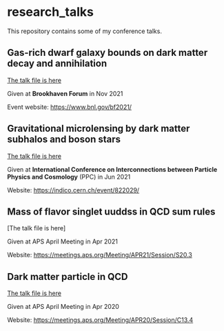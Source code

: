 # research_talks
This repository contains some of my conference talks.

## Gas-rich dwarf galaxy bounds on dark matter decay and annihilation
[The talk file is here](/BF21.pdf)

Given at **Brookhaven Forum** in Nov 2021

Event website: https://www.bnl.gov/bf2021/

## Gravitational microlensing by dark matter subhalos and boson stars
[The talk file is here](/PPC.pdf)

Given at **International Conference on Interconnections between Particle Physics and Cosmology** (PPC) in Jun 2021

Website: https://indico.cern.ch/event/822029/

## Mass of flavor singlet uuddss in QCD sum rules
[The talk file is here]

Given at APS April Meeting in Apr 2021

Website: https://meetings.aps.org/Meeting/APR21/Session/S20.3

## Dark matter particle in QCD
[The talk file is here](/APSmeeting.pdf)

Given at APS April Meeting in Apr 2020

Website: https://meetings.aps.org/Meeting/APR20/Session/C13.4
